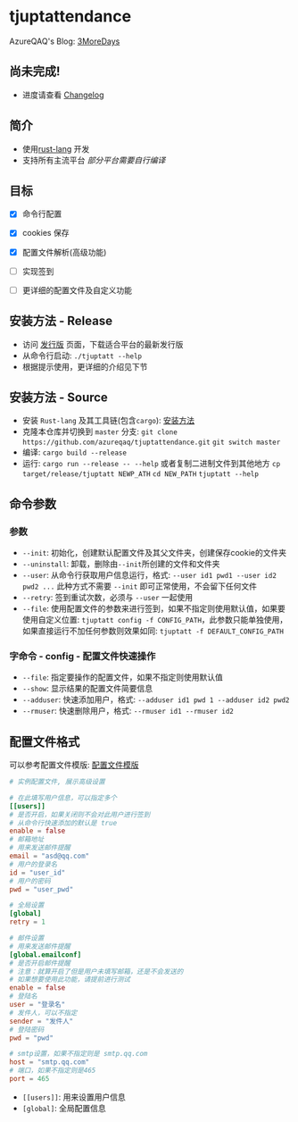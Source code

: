 # tjuptattendance

AzureQAQ's Blog: [3MoreDays](https://azureqaq.github.io)

## 尚未完成!
- 进度请查看 [Changelog](/CHANGELOG.md)

## 简介
- 使用[rust-lang](https://www.rust-lang.org/) 开发
- 支持所有主流平台 *部分平台需要自行编译*


## 目标
- [x] 命令行配置
- [x] cookies 保存
- [x] 配置文件解析(高级功能)
- [ ] 实现签到
- [ ] 更详细的配置文件及自定义功能


## 安装方法 - Release
- 访问 [发行版](https://github.com/azureqaq/tjuptattendance/releases) 页面，下载适合平台的最新发行版
- 从命令行启动: `./tjuptatt --help`
- 根据提示使用，更详细的介绍见下节

## 安装方法 - Source
- 安装 `Rust-lang` 及其工具链(包含`cargo`): [安装方法](https://www.rust-lang.org/tools/install)
- 克隆本仓库并切换到 `master` 分支: `git clone https://github.com/azureqaq/tjuptattendance.git` `git switch master`
- 编译: `cargo build --release`
- 运行: `cargo run --release -- --help` 或者复制二进制文件到其他地方 `cp target/release/tjuptatt NEWP_ATH` `cd NEW_PATH` `tjuptatt --help`

## 命令参数
### 参数
- `--init`: 初始化，创建默认配置文件及其父文件夹，创建保存cookie的文件夹
- `--uninstall`: 卸载，删除由`--init`所创建的文件和文件夹
- `--user`: 从命令行获取用户信息运行，格式: `--user id1 pwd1 --user id2 pwd2 ...` 此种方式不需要 `--init` 即可正常使用，不会留下任何文件
- `--retry`: 签到重试次数，必须与 `--user` 一起使用
- `--file`: 使用配置文件的参数来进行签到，如果不指定则使用默认值，如果要使用自定义位置: `tjuptatt config -f CONFIG_PATH`，此参数只能单独使用，如果直接运行不加任何参数则效果如同: `tjuptatt -f DEFAULT_CONFIG_PATH`

### 字命令 - config - 配置文件快速操作
- `--file`: 指定要操作的配置文件，如果不指定则使用默认值
- `--show`: 显示结果的配置文件简要信息
- `--adduser`: 快速添加用户，格式: `--adduser id1 pwd 1 --adduser id2 pwd2`
- `--rmuser`: 快速删除用户，格式: `--rmuser id1 --rmuser id2`

## 配置文件格式

可以参考配置文件模版: [配置文件模版](https://github.com/azureqaq/tjuptattendance/blob/master/config_template.toml)

```toml
# 实例配置文件, 展示高级设置

# 在此填写用户信息，可以指定多个
[[users]]
# 是否开启，如果关闭则不会对此用户进行签到
# 从命令行快速添加的默认是 true
enable = false
# 邮箱地址
# 用来发送邮件提醒
email = "asd@qq.com"
# 用户的登录名
id = "user_id"
# 用户的密码
pwd = "user_pwd"

# 全局设置
[global]
retry = 1

# 邮件设置
# 用来发送邮件提醒
[global.emailconf]
# 是否开启邮件提醒
# 注意：就算开启了但是用户未填写邮箱，还是不会发送的
# 如果想要使用此功能，请提前进行测试
enable = false
# 登陆名
user = "登录名"
# 发件人，可以不指定
sender = "发件人"
# 登陆密码
pwd = "pwd"

# smtp设置，如果不指定则是 smtp.qq.com
host = "smtp.qq.com"
# 端口，如果不指定则是465
port = 465
```

- `[[users]]`: 用来设置用户信息
- `[global]`: 全局配置信息
